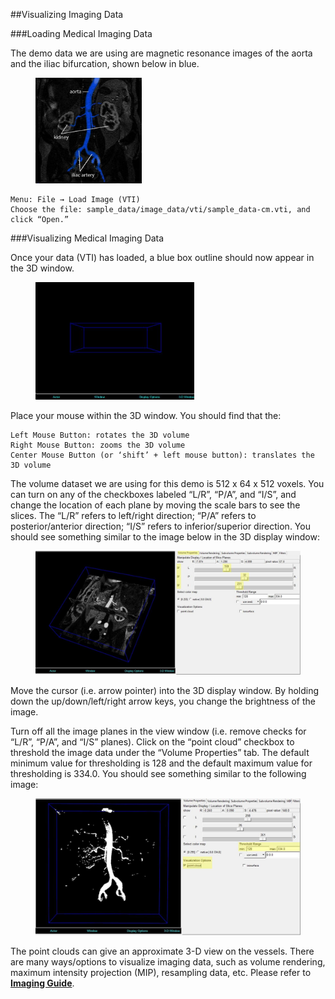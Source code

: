 ##Visualizing Imaging Data

###Loading Medical Imaging Data

The demo data we are using are magnetic resonance images of the aorta and the iliac bifurcation, shown below in blue.  

<figure>
<img class="userGuideFigure"  src="documentation/userguide/imgs/imaging/1.jpg" width="40%"> 
</figure>

	Menu: File → Load Image (VTI)
	Choose the file: sample_data/image_data/vti/sample_data-cm.vti, and click “Open.” 

###Visualizing Medical Imaging Data

Once your data (VTI) has loaded, a blue box outline should now appear in the 3D window. 

<figure>
<img class="userGuideFigure"  src="documentation/userguide/imgs/imaging/2.jpg" width="60%"> 
</figure>

Place your mouse within the 3D window. You should find that the:

	Left Mouse Button: rotates the 3D volume
	Right Mouse Button: zooms the 3D volume
	Center Mouse Button (or ‘shift’ + left mouse button): translates the 3D volume

The volume dataset we are using for this demo is 512 x 64 x 512 voxels. You can turn on any of the checkboxes labeled “L/R”, “P/A”, and “I/S”, and change the location of each plane by moving the scale bars to see the slices. The “L/R” refers to left/right direction; “P/A” refers to posterior/anterior direction; “I/S” refers to inferior/superior direction. You should see something similar to the image below in the 3D display window:

<figure>
<img class="userGuideFigure"  src="documentation/userguide/imgs/imaging/3.jpg" width="100%"> 
</figure>

Move the cursor (i.e. arrow pointer) into the 3D display window. By holding down the up/down/left/right arrow keys, you change the brightness of the image.

Turn off all the image planes in the view window (i.e. remove checks for “L/R”, “P/A”, and “I/S” planes). Click on the “point cloud” checkbox to threshold the image data under the “Volume Properties” tab.  The default minimum value for thresholding is 128 and the default maximum value for thresholding is 334.0. You should see something similar to the following image:

<figure>
<img class="userGuideFigure"  src="documentation/userguide/imgs/imaging/4.jpg" width="100%"> 
</figure>

The point clouds can give an approximate 3-D view on the vessels. There are many ways/options to visualize imaging data, such as volume rendering, maximum intensity projection (MIP), resampling data, etc. Please refer to [**Imaging Guide**](docsImageGuide.html#imagingOverview).


